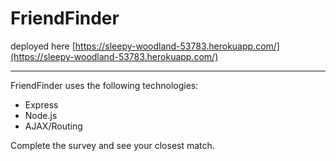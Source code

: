 # FriendFinder

deployed here [https://sleepy-woodland-53783.herokuapp.com/](https://sleepy-woodland-53783.herokuapp.com/)

***

FriendFinder uses the following technologies:
  * Express
  * Node.js
  * AJAX/Routing
 
Complete the survey and see your closest match. 
